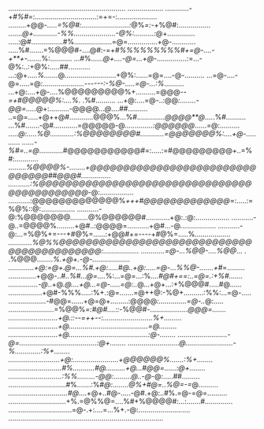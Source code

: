 ........................................................... ..................
............-+*#%#*=:...............................:=+=-:....................
.........+@@*-.....=%@#:........................:*@%*=:-+*%@#:................
.......*@+............-%%.....................-@%:..........:*@+..............
.....:@#................#%...................=@=...............+@-............
.....%#.......=%@@@#-....@#:-=+*#%%%%%%%%%#+=@-....-+**+-.......*%:...........
 ...#%......*@+....-@=...+@*-...............:=...-@%:..:+@%:.....##...........
...:@+.....*%.......*@..........................+@%:......=@=....-@-..........
...=@-....-@=.....=@*:.....................------:-%@-.....=@-...:%*..........
...+@:....+@-....%@@@@@@@@@%+..........=@@@*--=+#@@@@@%:....%*.  .%#..........
...+@:....=@-..:@@*:........-@@=.....*@+:..........-@@@@*...@*....##..........
 ..=@=.....+@++@#............@@@%...%#..............*@@@@**@*.....%#..........
 ...%#.......-@#............=@@@@@-@*..............:@@@@@@*......=@:..........
.....*@:.....%@............:%@@@@@@@@#............=@@@@@@@%:....+@-...........
......-%#=..=@*............#@@@@@@@@@@@#=:.....:=#@@@@@@@@@+..=%#:............
.........*%@@@@%-........+@@@@@@@@@@@@@@@@@@@@@@@@@@@@@@@##@@@#...............
...........:%@@@@@@@@@@@@@@@@@@@@@@@@@@@@@@@@@@@@@@@@@@@@*-@:.................
...........:@@@@@@@@@@@@@%*+++#@@@@@@@@@@@@@*=:.....:=%@%::@:.................
...........-@:%@@@@@@@*.........*@%@@@@@@#............+@:.:@:.................
...........-@..=@@@@%.........+@#..:@@@@=...........+@#...-@..................
...........-@:...=%@%+=---+#@%=......:+@@#+=----+#@%=.....%*..................
............%@%%@@@@@@@@@@@@@@@@@@@@@@@@@@@@@@@@@@@@@@@@@@@:..................
............=@-...%@@-....%@@*... . .%@@@........*%.+@+.-@-...................
.............+@:=@+.@=...%#.+@:.....#@..+@:.....=@-...%%@-.......+#*=.........
..............+@@-..#*..%#...@=....*%:...=@=...:%*....#@#+==:..=@=.:+%#.......
...............-@*..+@.*@....+@...=@-.....=@:..*@...+@+...:+%@@@#.....#@......
.................+@#-%%%.....:%+.:@=.......=@++@:-%@+..........:%%:...=@-.....
...................-#@@=......+@=@+.........:@@@@*:..............=@-..*@:.....
.......................=%@@%*=:#@#....::-*%@@#-...................*@@@=.......
.........................+@.::--=+****+--:.........................%+.........
.........................+@........................................=@.........
.........................+@........................................:@-........
.........................-@=.......................................:@+........
..........................@*........................-%.............:%+........
..........................+@:.......................+@@@@@@%.......:%+........
...........................#%...........#@..........+@...#@@=......:@+........
...........................:%%.........-@@:.........*@..-@-*@:.....##.........
.............................#%.......:%#*@:........@%+#@=..%@=-=*@*..........
..............................#@*....+@+..#@-.....-@#.+@:..#%.=@-=@=..........
.............................+%.=@%%@=....%#+%@@@@#:...:.......#..............
................................=@-.+:....=...%+.-@:..........................
..............................................................................
